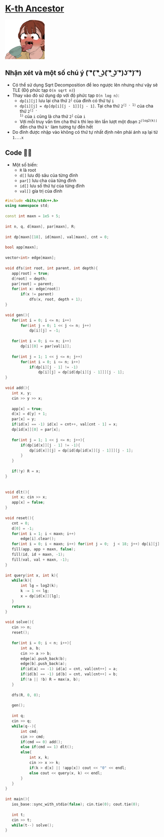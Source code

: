# [K-th Ancestor](https://vjudge.net/contest/444351#problem/A)

![Yamai licking](https://github.com/LetterC67/public_archieve/blob/main/misc/pic/856993194704109578.png)

## Nhận xét và một số chú ý ( ͡°( ͡° ͜ʖ( ͡° ͜ʖ ͡°)ʖ ͡°) ͡°)
  - Có thể sử dụng Sqrt Decomposition để leo ngược lên nhưng như vậy sẽ TLE (Độ phức tạp `O(n sqrt n)`)
  - Thay vào đó sử dụng dp với độ phức tạp `O(n log n)`: 
    + `dp[i][j]` lưu lại cha thứ <code>2<sup>j</sup></code> của đỉnh có thứ tự `i`
    + `dp[i][j] = dp[dp[i][j - 1]][j - 1]`. Tại cha thứ <code>2<sup>(j - 1)</sup></code> của cha thứ <code>2<sup>(j - 1)</sup></code> của `i` cũng là cha thứ <code>2<sup>j</sup></code> của `i`
    + Với mỗi truy vấn tìm cha thứ `k` thì leo lên lần lượt một đoạn <code>2<sup>⌊log2(k)⌋</sup></code> đến cha thứ `k'` làm tương tự đến hết
  - Do đỉnh được nhập vào không có thứ tự nhất định nên phải ánh xạ lại từ `1...x`
 
 ## Code 👨‍💻
  - Một số biến:
    + `R` là root
    + `d[]` lưu độ sâu của từng đỉnh
    + `par[]` lưu cha của từng đỉnh
    + `id[]` lưu số thứ tự của từng đỉnh
    + `val[]` gía trị của đỉnh
    
 ```c++
#include <bits/stdc++.h>
using namespace std;

const int maxn = 1e5 + 5;

int n, q, d[maxn], par[maxn], R;

int dp[maxn][18], id[maxn], val[maxn], cnt = 0;

bool app[maxn];

vector<int> edge[maxn];

void dfs(int root, int parent, int depth){
    app[root] = true;
    d[root] = depth;
    par[root] = parent;
    for(int x: edge[root])
        if(x != parent)
            dfs(x, root, depth + 1);
}

void gen(){
    for(int i = 0; i <= n; i++)
        for(int j = 0; 1 << j <= n; j++)
            dp[i][j] = -1;

    for(int i = 0; i <= n; i++)
        dp[i][0] = par[val[i]];

    for(int j = 1; 1 << j <= n; j++)
        for(int i = 0; i <= n; i++)
            if(dp[i][j - 1] != -1)
                dp[i][j] = dp[id[dp[i][j - 1]]][j - 1];
}

void add(){
    int x, y;
    cin >> y >> x;

    app[x] = true;
    d[x] = d[y] + 1;
    par[x] = y;
    if(id[x] == -1) id[x] = cnt++, val[cnt - 1] = x;
    dp[id[x]][0] = par[x];

    for(int j = 1; 1 << j <= n; j++){
        if(dp[id[x]][j - 1] != -1){
            dp[id[x]][j] = dp[id[dp[id[x]][j - 1]]][j - 1];
        }
    }

    if(!y) R = x;
}


void dlt(){
    int x; cin >> x;
    app[x] = false;
}

void reset(){
    cnt = 0;
    d[0] = -1;
    for(int i = 1; i < maxn; i++)
        edge[i].clear();
    for(int i = 0; i < maxn; i++) for(int j = 0;  j < 18; j++) dp[i][j] = 0;
    fill(app, app + maxn, false);
    fill(id, id + maxn, -1);
    fill(val, val + maxn, -1);
}

int query(int x, int k){
    while(k){
        int lg = log2(k);
        k -= 1 << lg;
        x = dp[id[x]][lg];
    }
    return x;
}

void solve(){
    cin >> n;
    reset();
    
    for(int i = 0; i < n; i++){
        int a, b;
        cin >> a >> b;
        edge[a].push_back(b);
        edge[b].push_back(a);
        if(id[a] == -1) id[a] = cnt, val[cnt++] = a;
        if(id[b] == -1) id[b] = cnt, val[cnt++] = b;
        if(!a || !b) R = max(a, b);
    }

    dfs(R, 0, 0);

    gen();

    int q;
    cin >> q;
    while(q--){
        int cmd;
        cin >> cmd;
        if(cmd == 0) add();
        else if(cmd == 1) dlt();
        else{
            int x, k;
            cin >> x >> k;
            if(k > d[x] || !app[x]) cout << "0" << endl;
            else cout << query(x, k) << endl;
        }
    }
}

int main(){
    ios_base::sync_with_stdio(false); cin.tie(0); cout.tie(0);

    int t;
    cin >> t;
    while(t--) solve();
}
```
